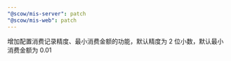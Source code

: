 ```yaml
---
"@scow/mis-server": patch
"@scow/mis-web": patch
---
```


增加配置消费记录精度、最小消费金额的功能，默认精度为 2 位小数，默认最小消费金额为 0.01

